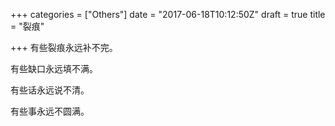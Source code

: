 +++
categories = ["Others"]
date = "2017-06-18T10:12:50Z"
draft = true
title = "裂痕"

+++
有些裂痕永远补不完。

有些缺口永远填不满。

有些话永远说不清。

有些事永远不圆满。